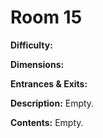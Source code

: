 # Room 15

**Difficulty:** 

**Dimensions:** 

**Entrances & Exits:**

**Description:**
Empty.

**Contents:**
Empty.